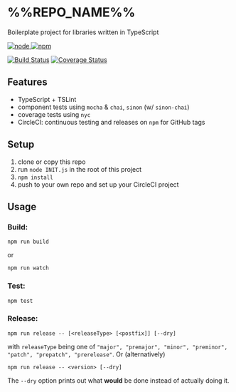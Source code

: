 # %%REPO_NAME%%
Boilerplate project for libraries written in TypeScript

[![node](https://img.shields.io/node/v/%%PACKAGE_NAME%%.svg) ![npm](https://img.shields.io/npm/v/%%PACKAGE_NAME%%.svg)](https://www.npmjs.com/package/%%PACKAGE_NAME%%)

[![Build Status](https://img.shields.io/circleci/project/github/%%GITHUB_USER%%/%%REPO_NAME%%.svg)](https://circleci.com/gh/%%GITHUB_USER%%/%%REPO_NAME%%)
[![Coverage Status](https://img.shields.io/coveralls/github/%%GITHUB_USER%%/%%REPO_NAME%%.svg)](https://coveralls.io/github/%%GITHUB_USER%%/%%REPO_NAME%%)

## Features
* TypeScript + TSLint
* component tests using `mocha` & `chai`, `sinon` (w/ `sinon-chai`)
* coverage tests using `nyc`
* CircleCI: continuous testing and releases on `npm` for GitHub tags

## Setup
1. clone or copy this repo
2. run `node INIT.js` in the root of this project
3. `npm install`
4. push to your own repo and set up your CircleCI project

## Usage
### Build:
```
npm run build
```
or
```
npm run watch
```

### Test:
```
npm test
```

### Release:
```
npm run release -- [<releaseType> [<postfix]] [--dry]
```
with `releaseType` being one of `"major", "premajor", "minor", "preminor", "patch", "prepatch", "prerelease"`. Or (alternatively)  
```
npm run release -- <version> [--dry]
```
The `--dry` option prints out what **would** be done instead of actually doing it.
